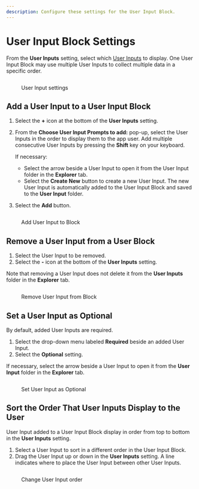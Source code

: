 ```yaml
---
description: Configure these settings for the User Input Block.
---
```


# User Input Block Settings

From the **User Inputs** setting, select which [User Inputs](../../user-inputs-and-variables/what-is-a-user-input.md) to display. One User Input Block may use multiple User Inputs to collect multiple data in a specific order.

<div data-full-width="true">

<figure><img src="../../.gitbook/assets/User Input Settings #1.png" alt=""><figcaption><p>User Input settings</p></figcaption></figure>

</div>

## Add a User Input to a User Input Block

1. Select the **+** icon at the bottom of the **User Inputs** setting.
2.  From the **Choose User Input Prompts to add:** pop-up, select the User Inputs in the order to display them to the app user. Add multiple consecutive User Inputs by pressing the **Shift** key on your keyboard.

    If necessary:

    * Select the arrow beside a User Input to open it from the User Input folder in the **Explorer** tab.
    * Select the **Create New** button to create a new User Input. The new User Input is automatically added to the User Input Block and saved to the **User Input** folder.
3. Select the **Add** button.

<div data-full-width="true">

<figure><img src="../../.gitbook/assets/AddUserInput2Block.gif" alt=""><figcaption><p>Add User Input to Block</p></figcaption></figure>

</div>

## Remove a User Input from a User Block

1. Select the User Input to be removed.
2. Select the **-** icon at the bottom of the **User Inputs** setting.

Note that removing a User Input does not delete it from the **User Inputs** folder in the **Explorer** tab.

<div data-full-width="true">

<figure><img src="../../.gitbook/assets/RemoveInputfromBlock.gif" alt=""><figcaption><p>Remove User Input from Block</p></figcaption></figure>

</div>

## Set a User Input as Optional

By default, added User Inputs are required.

1. Select the drop-down menu labeled **Required** beside an added User Input.
2. Select the **Optional** setting.

If necessary, select the arrow beside a User Input to open it from the **User Input** folder in the **Explorer** tab.

<div data-full-width="true">

<figure><img src="../../.gitbook/assets/Change to Optional.gif" alt=""><figcaption><p>Set User Input as Optional</p></figcaption></figure>

</div>

## Sort the Order That User Inputs Display to the User

User Input added to a User Input Block display in order from top to bottom in the **User Inputs** setting.

1. Select a User Input to sort in a different order in the User Input Block.
2. Drag the User Input up or down in the **User Inputs** setting. A line indicates where to place the User Input between other User Inputs.

<div data-full-width="true">

<figure><img src="../../.gitbook/assets/ChangeInputOrder.gif" alt=""><figcaption><p>Change User Input order</p></figcaption></figure>

</div>
